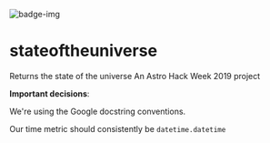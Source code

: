 ![badge-img](https://img.shields.io/badge/Made%20at-%23AstroHackWeek-8063d5.svg?style=flat)

# stateoftheuniverse
Returns the state of the universe
An Astro Hack Week 2019 project


**Important decisions**:

We're using the Google docstring conventions.

Our time metric should consistently be `datetime.datetime`
